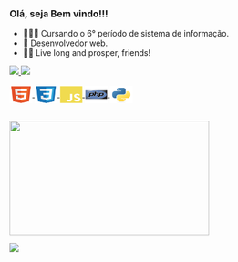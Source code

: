### Olá, seja Bem vindo!!!

- 🧑🏻‍🎓 Cursando o 6° período de sistema de informação.
- 👾 Desenvolvedor web.
- 🖖🏻 Live long and prosper, friends!

<div>
  <a href="https://github.com/Thiago017">
  <img height="180em" src="https://github-readme-stats.vercel.app/api?                    username=Thiago017&show_icons=true&theme=dark&include_all_commits=true&count_private=true"/>
  <img height="180em" src="https://github-readme-stats.vercel.app/api/top-langs/?username=Thiago017&layout=compact&langs_count=7&theme=dark"/>
</div>
  
<div style="display: inline_block"><br>
  <img align="center" height="30" width="40" src="https://raw.githubusercontent.com/devicons/devicon/master/icons/html5/html5-original.svg">
  <img align="center" height="30" width="40" src="https://raw.githubusercontent.com/devicons/devicon/master/icons/css3/css3-original.svg">
  <img align="center" height="30" width="40" src="https://raw.githubusercontent.com/devicons/devicon/master/icons/javascript/javascript-plain.svg">
  <img align="center" height="30" width="40" src="https://raw.githubusercontent.com/devicons/devicon/master/icons/php/php-original.svg">
  <img align="center" height="30" width="40" src="https://raw.githubusercontent.com/devicons/devicon/master/icons/python/python-original.svg">
  
 <br><img align="center" height="200" width="350" src="https://cdn.discordapp.com/attachments/873410286760112141/873410337314046002/13380556183cc111895ddf1bcebfbeb1de90594f_hq.gif">
</div>
  
<div> 
   <a href="https://www.instagram.com/thiago.pereira7/" target="_blank"><img src="https://img.shields.io/badge/-Instagram-%23E4405F?style=for-the-badge&logo=instagram&logoColor=white" target="_blank"></a>
</div>
